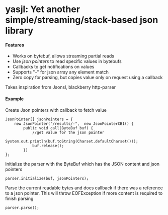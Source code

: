# yasjl: Yet another simple/streaming/stack-based json library

#### Features
- Works on bytebuf, allows streaming partial reads
- Use *json pointers* to read specific values in bytebufs
- Callbacks to get notifications on values
- Supports "-" for json array any element match
- Zero copy for parsing, but copies value only on request using a callback

Takes inspiration from Jsonsl, blackberry http-parser

#### Example

Create Json pointers with callback to fetch value
```
JsonPointer[] jsonPointers = {
    new JsonPointer("/results/-",  new JsonPointerCB1() {
        public void call(ByteBuf buf) {
            //get value for the json pointer
            System.out.println(buf.toString(Charset.defaultCharset()));
            buf.release();
        })
};
```

Initialize the parser with the ByteBuf which has the JSON content and json pointers
```
parser.initialize(buf, jsonPointers);
```

Parse the current readable bytes and does callback if there was a reference to a 
json pointer. This will throw EOFException if more content is required to finish parsing 
```
parser.parse(); 

```


